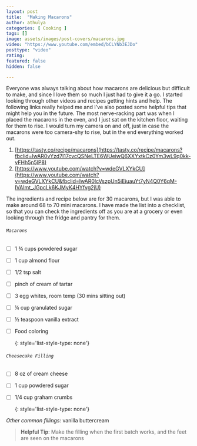 ```yaml
---
layout: post
title:  "Making Macarons"
author: athulya
categories: [ Cooking ]
tags: []
image: assets/images/post-covers/macarons.jpg
video: "https://www.youtube.com/embed/bCLYNb3EJDo"
posttype: "video"
rating:
featured: false
hidden: false

---
```


Everyone was always talking about how macarons are delicious but difficult to make, and since I love them so much I just had to give it a go. I started looking through other videos and recipes getting hints and help. The following links really helped me and I've also posted some helpful tips that might help you in the future. The most nerve-racking part was when I placed the macarons in the oven, and I just sat on the kitchen floor, waiting for them to rise. I would turn my camera on and off, just in case the macarons were too camera-shy to rise, but in the end everything worked out. 

1. [https://tasty.co/recipe/macarons](https://tasty.co/recipe/macarons?fbclid=IwAR0vYzd7I17cvcQSNeLTE6WUeiwQ6XXYxtkCz0Ym3wL9q0kk-vFHh5n5lP8)
2. [https://www.youtube.com/watch?v=wdeGVLXYkCU](https://www.youtube.com/watch?v=wdeGVLXYkCU&fbclid=IwAR0IcVszpUn5iEiuauYt7yN4Q0Y6qM-IVAImt_JGpcLk6KJMyK4HYfvg2jU)

The ingredients and recipe below are for 30 macarons, but I was able to make around 68 to 70 mini macarons. I have made the list into a checklist, so that you can check the ingredients off as you are at a grocery or even looking through the fridge and pantry for them.

###### `Macarons`

- [ ] 1 ¾ cups powdered sugar

- [ ] 1 cup almond flour

- [ ] 1/2 tsp salt

- [ ] pinch of cream of tartar

- [ ] 3 egg whites, room temp (30 mins sitting out)

- [ ] ¼ cup granulated sugar

- [ ] ½ teaspoon vanilla extract

- [ ] Food coloring

  {: style='list-style-type: none'}

###### `Cheesecake Filling`

- [ ] 8 oz of cream cheese

- [ ] 1 cup powdered sugar

- [ ] 1/4 cup graham crumbs

  {: style='list-style-type: none'}

*Other common fillings:* vanilla buttercream

> **Helpful Tip**: Make the filling when the first batch works, and the feet are seen on the macarons

<script>$(document).ready(function(){$('.task-list-item-checkbox').prop("disabled", false);});</script>

